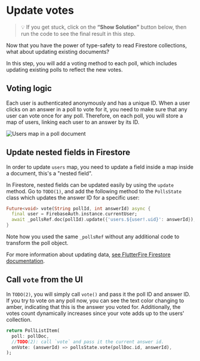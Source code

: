 # Update votes

> 💡 If you get stuck, click on the **“Show Solution”** button below, then run the code to see the final result in this step.

Now that you have the power of type-safety to read Firestore collections, what about updating existing documents?

In this step, you will add a voting method to each poll, which includes updating existing polls to reflect the new votes.

## Voting logic

Each user is authenticated anonymously and has a unique ID. When a user clicks on an answer in a poll to vote for it, you need to make sure that any user can vote once for any poll. Therefore, on each poll, you will store a map of users, linking each user to an answer by its ID.

![Users map in a poll document](https://github.com/pr-Mais/dartpad_workshops/blob/main/firestore_type_safety_with_converter/assets/poll-votes.png?raw=true)

## Update nested fields in Firestore

In order to update `users` map, you need to update a field inside a map inside a document, this's a "nested field".

In Firestore, nested fields can be updated easily by using the `update` method. Go to `TODO(1)`, and add the following method to the `PollsState` class which updates the answer ID for a specific user:

```dart
Future<void> vote(String pollId, int answerId) async {
  final user = FirebaseAuth.instance.currentUser;
  await _pollsRef.doc(pollId).update({'users.${user!.uid}': answerId});
}
```

Note how you used the same `_pollsRef` without any additional code to transform the poll object.

For more information about updating data, [see FlutterFire Firestore documentation](https://firebase.flutter.dev/docs/firestore/usage#updating-documents).

## Call `vote` from the UI

In `TODO(2)`, you will simply call `vote()` and pass it the poll ID and answer ID. If you try to vote on any poll now, you can see the text color changing to amber, indicating that this is the answer you voted for. Additionally, the votes count dynamically increases since your vote adds up to the users' collection.

```dart
return PollListItem(
  poll: pollDoc,
  //TODO(2): call `vote` and pass it the current answer id.
  onVote: (answerId) => pollsState.vote(pollDoc.id, answerId),
);
```